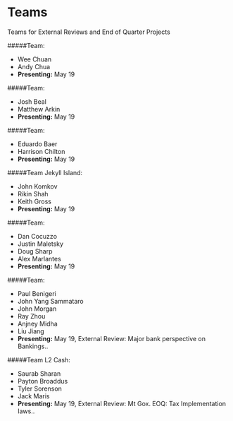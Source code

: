 Teams
=====

Teams for External Reviews and End of Quarter Projects


#####Team:
  * Wee Chuan
  * Andy Chua
  * **Presenting:** May 19
  
#####Team:
  * Josh Beal
  * Matthew Arkin
  * **Presenting:** May 19

#####Team:
  * Eduardo Baer
  * Harrison Chilton
  * **Presenting:** May 19

#####Team Jekyll Island:
  * John Komkov
  * Rikin Shah
  * Keith Gross
  * **Presenting:** May 19

#####Team:
  * Dan Cocuzzo
  * Justin Maletsky
  * Doug Sharp
  * Alex Marlantes
  * **Presenting:** May 19

#####Team:
  * Paul Benigeri
  * John Yang Sammataro
  * John Morgan
  * Ray Zhou
  * Anjney Midha
  * Liu Jiang
  * **Presenting:** May 19, External Review: Major bank perspective on Bankings..

#####Team L2 Cash:
  * Saurab Sharan
  * Payton Broaddus
  * Tyler Sorenson
  * Jack Maris
  * **Presenting:** May 19, External Review: Mt Gox. EOQ: Tax Implementation laws..




